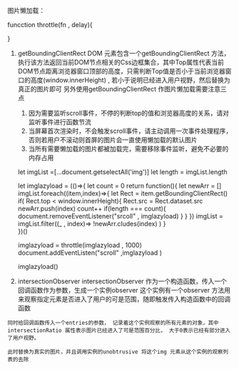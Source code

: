 图片懒加载：

funcction throttle(fn , delay){

}





1. getBoundingClientRect
    DOM 元素包含一个getBoundingClientRect 方法，执行该方法返回当前DOM节点相关的Css边框集合，其中Top属性代表当前DOM节点距离浏览器窗口顶部的高度，只需判断Top值是否小于当前浏览器窗口的高度(window.innerHeight) , 若小于说明已经进入用户视野，然后替换为真正的图片即可
      另外使用getBoundingClientRect 作图片懒加载需要注意三点

      1. 因为需要监听scroll事件，不停的判断top的值和浏览器高度的关系，请对监听事件进行函数节流
      2. 当屏幕首次渲染时，不会触发scroll事件，请主动调用一次事件处理程序，否则若用户不滚动则首屏的图片会一直使用懒加载的默认图片
      3. 当所有需要懒加载的图片都被加载完，需要移除事件监听，避免不必要的内存占用


      let imgList =[...document.getselectAll('img')]
      let length = imgList.length

      let imglazyload = (()=>{
        let count = 0
        return function(){
          let newArr = []
          imgList.foreach((item,index)=>{
                    let Rect = item.getBoundingClientRect()
                    if( Rect.top < window.innerHeight){
                      Rect.src = Rect.dataset.src
                      newArr.push(index)
                      count++
                    if(length === count){
                      document.removeEventListener("srcoll" , imglazyload)
                    }
                }
            })
            <!-- 删除已加载完毕的图片 -->
          imgList = imgList.filter((_ , index)=> !newArr.cludes(index) )
          }  
      })()
    <!-- 执行函数节流 -->
    imglazyload = throttle(imglazyload , 1000)
    document.addEventListen("scroll" ,imglazyload )
    <!-- 手动执行一次 ， 加载首屏图片 -->
    imglazyload()


  


  2. intersectionObserver
    intersectionObserver 作为一个构造函数，传入一个回调函数作为参数，生成一个实例observer
    这个实例有一个observer 方法用来观察指定元素是否进入了用户的可是范围，随即触发传入构造函数中的回调函数

    同时给回调函数传入一个entries的参数， 记录着这个实例观察的所有元素的对象，其中intersectionRatio 属性表示图片已经进入了可是范围百分比， 大于0表示已经有部分进入了用户视野。

    此时替换为真实的图片，并且调用实例的unobtrusive 将这个img 元素从这个实例的观察列表的去除